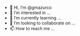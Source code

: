 - 👋 Hi, I’m @gmazurco
- 👀 I’m interested in ...
- 🌱 I’m currently learning ...
- 💞️ I’m looking to collaborate on ...
- 📫 How to reach me ...

<!---
gmazurco/gmazurco is a ✨ special ✨ repository because its `README.md` (this file) appears on your GitHub profile.
You can click the Preview link to take a look at your changes.
--->
